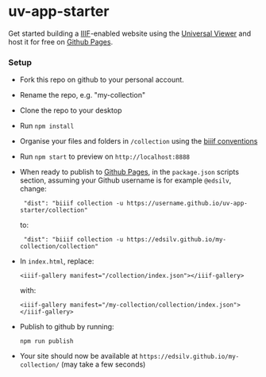# uv-app-starter

Get started building a [IIIF](http://iiif.io)-enabled website using the [Universal Viewer](http://universalviewer.io) and host it for free on [Github Pages](https://pages.github.com/).

### Setup

 - Fork this repo on github to your personal account.

 - Rename the repo, e.g. "my-collection"

 - Clone the repo to your desktop

 - Run `npm install`

 - Organise your files and folders in `/collection` using the [biiif conventions](https://github.com/edsilv/biiif/#examples)

 - Run `npm start` to preview on `http://localhost:8888`

 - When ready to publish to [Github Pages](https://pages.github.com/), in the `package.json` scripts section, assuming your Github username is for example `@edsilv`, change:

    ```
     "dist": "biiif collection -u https://username.github.io/uv-app-starter/collection"
    ```

    to:

    ```
     "dist": "biiif collection -u https://edsilv.github.io/my-collection/collection"
    ```

- In `index.html`, replace:

    ```
    <iiif-gallery manifest="/collection/index.json"></iiif-gallery>
    ```

    with: 

    ```
    <iiif-gallery manifest="/my-collection/collection/index.json"></iiif-gallery>
    ```

- Publish to github by running:

    `npm run publish`

- Your site should now be available at `https://edsilv.github.io/my-collection/` (may take a few seconds)
